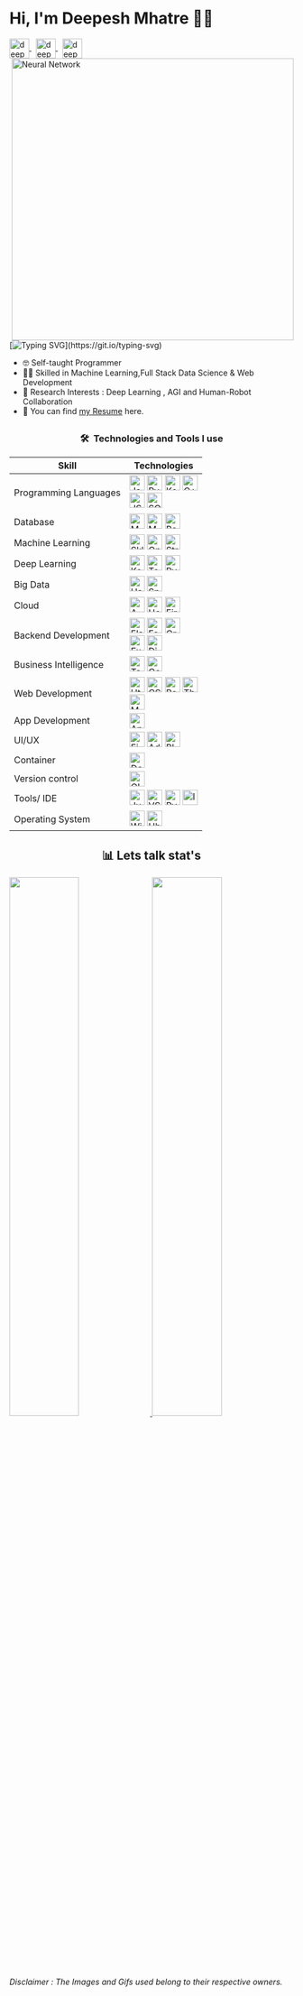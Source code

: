 # Hi, I'm Deepesh Mhatre 👨‍💻

<p align="left">
<a href="https://twitter.com/deepeshmhatredm" target="blank">
  <img  width="35" height="35" align="center" src="https://www.vectorlogo.zone/logos/twitter/twitter-tile.svg" alt="deepeshmhatredm" />  <img width="500" align="right" alt="Neural Network" src="/Gifs/FearlessBewitchedGrouper-size_restricted.gif" />
  </a>
  &nbsp;
  <a href="https://mail.google.com/mail/?view=cm&source=mailto&to=[deepeshmhatre133@gmail.com]" target="blank">
  <img width="35" height="35" align="center" src="https://www.vectorlogo.zone/logos/gmail/gmail-tile.svg" alt="deepeshmhatredm" />
  </a>
  &nbsp;
  <a href="https://www.linkedin.com/in/deepeshdm/" target="blank">
  <img  width="35" height="35" align="center" src="https://www.vectorlogo.zone/logos/linkedin/linkedin-tile.svg" alt="deepeshmhatredm" />
  </a>
</p>

</br>


[![Typing SVG](https://readme-typing-svg.herokuapp.com?font=Fuzzy+Bubbles&color=%235BCDEC&lines=A+programmer+from+India+%2C+I+am;skilled+in+Full+Stack+Data+Science+and+;Full+Stack+Web+Development+%2C+I+also;like+Open+Source+Projects;Feel+Free+to+Reach+out...)](https://git.io/typing-svg)

<ul>
  <li>🤓 Self-taught Programmer</li> 
  <li>👩‍💻 Skilled in Machine Learning,Full Stack Data Science & Web Development</li>
  <li>🔭 Research Interests : Deep Learning , AGI and Human-Robot Collaboration</li>
  <li>📃 You can find <a href="https://drive.google.com/file/d/1iwx4I-5DO1wUC4hDN3h3Rmho2esk5HoE/view?usp=sharing">my Resume</a> here.</li>
</ul>


##

<div align="center">
  <h3> 🛠  Technologies and Tools I use  </h3>
</div>

<!---This keeps the images aligned side to side-->
[tech_tools_anchor]: #--

<!---------------------------Table Starts from here --------------------------->

<!-- Logos taken from https://simpleicons.org/ -->

<div align="center">

| Skill | Technologies| 
|---|---|
| Programming Languages | [<img src="https://img.shields.io/badge/Java-282C34?logo=java&logoColor=94bbe9" alt="Java logo" title="Java" height="27" />][tech_tools_anchor] [<img src="https://img.shields.io/badge/Python-282C34?logo=python&logoColor=F7DF1E" alt="Python" title="Python" height="27" />][tech_tools_anchor] [<img src="https://img.shields.io/badge/Kotlin-282C34?logo=kotlin&logoColor=766DB2" alt="Kotlin" title="Kotlin" height="27" />][tech_tools_anchor] [<img src="https://img.shields.io/badge/C++-282C34?logo=cplusplus&logoColor=00599C" alt="C++" title="C++" height="27" />][tech_tools_anchor] <br> [<img src="https://img.shields.io/badge/Javascript-282C34?logo=Javascript&logoColor=F7DF1E" alt="JS" title="JS" height="27" />][tech_tools_anchor] [<img src="https://img.shields.io/badge/SQL-282C34?logo=&logoColor=4479A1" alt="SQL" title="SQL" height="27" />][tech_tools_anchor] |
| Database | [<img src="https://img.shields.io/badge/MongoDB-282C34?logo=MongoDB&logoColor=4DB33D" alt="MongoDB" title="MongoDB" height="27" />][tech_tools_anchor] [<img src="https://img.shields.io/badge/MySQL-282C34?logo=MySQL&logoColor=4479A1" alt="MySQL" title="MySQL" height="27" />][tech_tools_anchor] [<img src="https://img.shields.io/badge/Redis-282C34?logo=Redis&logoColor=D82C20" alt="Redis" title="Redis logo" height="27" />][tech_tools_anchor] |
| Machine Learning | [<img src="https://img.shields.io/badge/Scikit Learn-282C34?logo=scikit-learn&logoColor=F7931EC" alt="Sklearn" title="SkLearn" height="27" />][tech_tools_anchor] [<img src="https://img.shields.io/badge/OpenCV-282C34?logo=opencv&logoColor=ff2d23" alt="OpenCv" title="OpenCV" height="27" />][tech_tools_anchor] [<img src="https://img.shields.io/badge/Streamlit-282C34?logo=Streamlit&logoColor=FF4B4B" alt="Streamlit" title="Streamlit" height="27" />][tech_tools_anchor] |
| Deep Learning | [<img src="https://img.shields.io/badge/Keras-282C34?logo=keras&logoColor=D00000" alt="Keras" title="Keras" height="27" />][tech_tools_anchor] [<img src="https://img.shields.io/badge/Tensorflow-282C34?logo=Tensorflow&logoColor=FF6F00" alt="Tensorflow" title="Tensorflow" height="27" />][tech_tools_anchor] [<img src="https://img.shields.io/badge/Pytorch-282C34?logo=pytorch&logoColor=EE4C2C" alt="Pytorch" title="Pytorch" height="27" />][tech_tools_anchor]  |
| Big Data | [<img src="https://img.shields.io/badge/Hadoop-282C34?logo=apache-hadoop&logoColor=FFFF00" alt="Hadoop" title="Hadoop" height="27" />][tech_tools_anchor]  [<img src="https://img.shields.io/badge/Spark-282C34?logo=apache-spark&logoColor=E25A1C" alt="Spark" title="Spark" height="27" />][tech_tools_anchor] |
| Cloud | [<img src="https://img.shields.io/badge/AWS-282C34?logo=AmazonAWS&logoColor=#FF9900" alt="AWS" title="AWS" height="27" />][tech_tools_anchor] [<img src="https://img.shields.io/badge/Heroku-282C34?logo=Heroku&logoColor=#6e0cf7" alt="Heroku" title="Heroku" height="27" />][tech_tools_anchor] [<img src="https://img.shields.io/badge/Firebase-282C34?logo=Firebase&logoColor=FFCA28" alt="Firebase" title="Firebase" height="27" />][tech_tools_anchor] |
| Backend Development | [<img src="https://img.shields.io/badge/Flask-282C34?logo=Flask&logoColor=fffff" alt="Flask" title="Flask" height="27" />][tech_tools_anchor] [<img src="https://img.shields.io/badge/FastAPI-282C34?logo=FastAPI&logoColor=009889" alt="FastAPI" title="FastAPI" height="27" />][tech_tools_anchor] [<img src="https://img.shields.io/badge/GraphQL-282C34?logo=GraphQL&logoColor=e535ab" alt="GraphQL" title="GraphQL" height="27" />][tech_tools_anchor] <br/> [<img src="https://img.shields.io/badge/Express-282C34?logo=Express&logoColor=fffff" alt="Express" title="Express" height="27" />][tech_tools_anchor] [<img src="https://img.shields.io/badge/Django-282C34?logo=Django&logoColor=0bb73f" alt="Django" title="Django" height="27" />][tech_tools_anchor] 
| Business Intelligence | [<img src="https://img.shields.io/badge/Tableau-282C34?logo=Tableau&logoColor=E97627" alt="Tableau" title="Tableau" height="27" />][tech_tools_anchor] [<img src="https://img.shields.io/badge/Google Analytics-282C34?logo=GoogleAnalytics&logoColor=E37400" alt="Google Analytics" title="Google Analytics" height="27" />][tech_tools_anchor] |
| Web Development | [<img src="https://img.shields.io/badge/HTML-282C34?logo=Html5&logoColor=E34F26" alt="Html" title="Html" height="27" />][tech_tools_anchor] [<img src="https://img.shields.io/badge/CSS-282C34?logo=Css3&logoColor=1572B6" alt="CSS" title="CSS" height="27" />][tech_tools_anchor] [<img src="https://img.shields.io/badge/React-282C34?logo=React&logoColor=61DAFB" alt="React" title="React" height="27" />][tech_tools_anchor] [<img src="https://img.shields.io/badge/ThreeJs-282C34?logo=Three.Js&logoColor=ffff" alt="ThreeJs" title="ThreeJs" height="27" />][tech_tools_anchor] <br> [<img src="https://img.shields.io/badge/MaterialUI-282C34?logo=data%3Aimage%2Fpng%3Bbase64%2CiVBORw0KGgoAAAANSUhEUgAAAA4AAAAOCAYAAAAfSC3RAAAABmJLR0QA%2FwD%2FAP%2BgvaeTAAAB2ElEQVQokZ2RP2hTYRTFf%2Fd7ec9GHfwzFBERUdAmmIRSqEhBXBRTcBAcnEQoIqiDS0kFoYqlEZQsiigFFR0EERzUIGgrbnWoITZqK0gRB2tpREzyYpLvXYdoRAwdPNuFc%2B4591z4X3Q9Kg%2BgapYkXcz1MfIy0ZqHCyuNiIxEsv5iZPxH9B%2BBqjjp%2FGVj5QXixlEVM5o%2FJR2NG9L1sPIewxbAB852hsOXnu%2BWBulc1EHGFHYABLAfh3FjKSncN4jM%2FNq%2FAKTnfX%2FSy0yfMciUQq8q%2BaZ78JlyXUGuqSw70rqtg3APcAGIq5UDwCejskcMT5oMu5rhnkqQih1jVanaElqHytvk8lQAuzwvdCeo1rc3hmJPJWBr09FZB%2BCM5g%2Bar%2B6YbMv6h0X1iuuEO%2FN7pdwq5vzrDRLSq4L2ozQCx%2B1F6jPGUlLhsXm3L3zLwcTdtdRasTOFoyak04L2KzwLDJsYjEz9aZuYtHvbxnvFxcr3ilecL560Q7GbzQS59eKa66KaVJWPbYWbH3wreJ4bASZx7MDsqw%2FdChlgjaJvtOElQ%2B2EusLu1Jp7ToQTtspthQTwReBQkErcBWjr%2BBvRrN%2FnV2uDc7Nz1cDa45zuXliK%2FzcmJtqm%2BgnKVbnFNok9kQAAAABJRU5ErkJggg%3D%3D" alt="MaterialUI" title="Bootstrap" height="27" />][tech_tools_anchor] |
| App Development | [<img src="https://img.shields.io/badge/Android Studio-282C34?logo=Android&logoColor=3DDC84" alt="Android" title="Android" height="27" />][tech_tools_anchor] |
| UI/UX | [<img src="https://img.shields.io/badge/Figma-282C34?logo=Figma&logoColor=F24E1E" alt="Figma" title="Figma" height="27" />][tech_tools_anchor] [<img src="https://img.shields.io/badge/AdobeXD-282C34?logo=AdobeXd&logoColor=FF61F6" alt="Adobe XD" title="Adobe XD" height="27" />][tech_tools_anchor] [<img src="https://img.shields.io/badge/Blender-282C34?logo=Blender&logoColor=F5792A" alt="Blender" title="Blender" height="27" />][tech_tools_anchor] |
| Container | [<img src="https://img.shields.io/badge/Docker-282C34?logo=Docker&logoColor=2496ED" alt="Docker" title="Docker" height="27" />][tech_tools_anchor] |
| Version control | [<img src="https://img.shields.io/badge/GIT-282C34?logo=Git&logoColor=F05032" alt="GIT" title="Git" height="27" />][tech_tools_anchor] |
| Tools/ IDE | [<img src="https://img.shields.io/badge/Jupyter -282C34?logo=Jupyter&logoColor=F37626" alt="Jupyter Notebook" title="Jupter Notebook" height="27" />][tech_tools_anchor] [<img src="https://img.shields.io/badge/VS Code-282C34?logo=Visual-studio-Code&logoColor=007ACC" alt="VS Code" title="VS Code" height="27" />][tech_tools_anchor]  [<img src="https://img.shields.io/badge/Pycharm-282C34?logo=Pycharm&logoColor=000000" alt="Pycharm" title="Pycharm" height="27" />][tech_tools_anchor] [<img src="https://img.shields.io/badge/IntelliJ-282C34?logo=IntelliJIDEA&logoColor=000000" alt="IntelliJIDEA" title="IntelliJIDEA" height="27" />][tech_tools_anchor]|
| Operating System | [<img src="https://img.shields.io/badge/Windows-282C34?logo=Windows&logoColor=0078D6" alt="Windows" title="Windows" height="27" />][tech_tools_anchor] [<img src="https://img.shields.io/badge/Ubuntu-282C34?logo=Ubuntu&logoColor=E95420" alt="Ubuntu" title="Ubuntu Logo" height="27" />][tech_tools_anchor] |

</div>  
  
<!---------------------------Table Ends from here --------------------------->


<div align="center">
  <h2> 📊 Lets talk stat's </h2>
</div>


<!-- Refer - https://github.com/Ashutosh00710/github-readme-activity-graph -->
<!-- ![Deepesh's github activity graph](https://activity-graph.herokuapp.com/graph?username=deepeshdm&theme=react-dark&area=true&color=ffffff) -->


<p align="left">
<a href="https://abhigyantrips.dev/">
<img width="49.5%" src="https://github-readme-stats.vercel.app/api?username=deepeshdm&show_icons=true&theme=react&title_color=ffffff&text_color=c9cacc&icon_color=5bcdec&bg_color=0d1117" />
<img width="49.5%" src="https://github-readme-streak-stats.herokuapp.com/?user=deepeshdm&theme=react&ring=ffffff&fire=ffffff&text_color=ffffff&background=0d1117&border=ffffff" />
</a>
</p>



<h6>Disclaimer : The Images and Gifs used belong to their respective owners.</h6>
